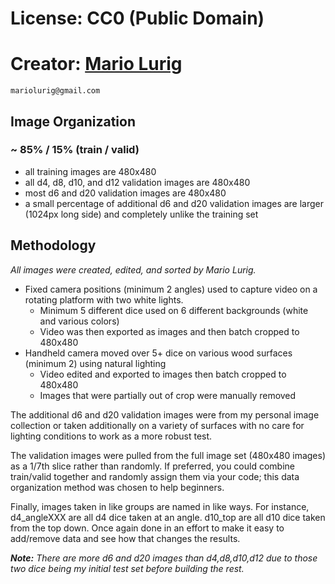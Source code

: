 # License: CC0 (Public Domain)

# Creator: [Mario Lurig](https://mariolurig.com/) 
`mariolurig@gmail.com`

## Image Organization
### ~ 85% / 15% (train / valid)
- all training images are 480x480
- all d4, d8, d10, and d12 validation images are 480x480
- most d6 and d20 validation images are 480x480
- a small percentage of additional d6 and d20 validation images are larger (1024px long side) and completely unlike the training set

## Methodology
_All images were created, edited, and sorted by Mario Lurig._

- Fixed camera positions (minimum 2 angles) used to capture video on a rotating platform with two white lights.
	-  Minimum 5 different dice used on 6 different backgrounds (white and various colors)
	-  Video was then exported as images and then batch cropped to 480x480
- Handheld camera moved over 5+ dice on various wood surfaces (minimum 2) using natural lighting
	- Video edited and exported to images then batch cropped to 480x480
	- Images that were partially out of crop were manually removed

The additional d6 and d20 validation images were from my personal image collection or taken additionally on a variety of surfaces with no care for lighting conditions to work as a more robust test.

The validation images were pulled from the full image set (480x480 images) as a 1/7th slice rather than randomly. If preferred, you could combine train/valid together and randomly assign them via your code; this data organization method was chosen to help beginners.

Finally, images taken in like groups are named in like ways. For instance, d4_angleXXX are all d4 dice taken at an angle. d10_top are all d10 dice taken from the top down. Once again done in an effort to make it easy to add/remove data and see how that changes the results.

_**Note:** There are more d6 and d20 images than d4,d8,d10,d12 due to those two dice being my initial test set before building the rest._
